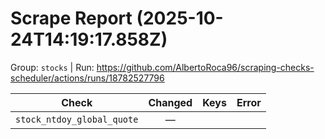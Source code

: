 # Scrape Report (2025-10-24T14:19:17.858Z)

Group: `stocks`  |  Run: https://github.com/AlbertoRoca96/scraping-checks-scheduler/actions/runs/18782527796

| Check | Changed | Keys | Error |
|---|:---:|:--|:--|
| `stock_ntdoy_global_quote` | — |  |  |
